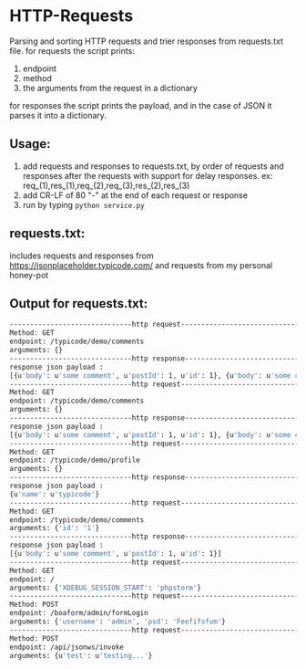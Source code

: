 # HTTP-Requests
Parsing and sorting HTTP requests and trier responses from requests.txt file.
for requests the script prints:
1. endpoint
2. method
3. the arguments from the request in a dictionary

for responses the script prints the payload, and in the case of JSON it parses it into a dictionary.

## Usage:
1. add requests and responses to requests.txt, by order of requests and responses after the requests with support for delay responses.
ex: req_(1),res_(1),req_(2),req_(3),res_(2),res_(3)
2. add CR-LF of 80 "-" at the end of each request or response
3. run by typing ```python service.py```

## requests.txt:
includes requests and responses from https://jsonplaceholder.typicode.com/ and requests from my personal honey-pot

## Output for requests.txt:
```bash
------------------------------http request------------------------------
Method: GET
endpoint: /typicode/demo/comments
arguments: {}
------------------------------http response------------------------------
response json payload :
[{u'body': u'some comment', u'postId': 1, u'id': 1}, {u'body': u'some comment', u'postId': 1, u'id': 2}]
------------------------------http request------------------------------
Method: GET
endpoint: /typicode/demo/comments
arguments: {}
------------------------------http response------------------------------
response json payload :
[{u'body': u'some comment', u'postId': 1, u'id': 1}, {u'body': u'some comment', u'postId': 1, u'id': 2}]
------------------------------http request------------------------------
Method: GET
endpoint: /typicode/demo/profile
arguments: {}
------------------------------http response------------------------------
response json payload :
{u'name': u'typicode'}
------------------------------http request------------------------------
Method: GET
endpoint: /typicode/demo/comments
arguments: {'id': '1'}
------------------------------http response------------------------------
response json payload :
[{u'body': u'some comment', u'postId': 1, u'id': 1}]
------------------------------http request------------------------------
Method: GET
endpoint: /
arguments: {'XDEBUG_SESSION_START': 'phpstorm'}
------------------------------http request------------------------------
Method: POST
endpoint: /boaform/admin/formLogin
arguments: {'username': 'admin', 'psd': 'Feefifofum'}
------------------------------http request------------------------------
Method: POST
endpoint: /api/jsonws/invoke
arguments: {u'test': u'testing...'}

```
